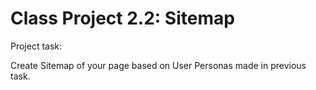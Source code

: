 # Class Project 2.2: Sitemap

Project task:  
  
  Create Sitemap of your page based on User Personas made in previous task.
